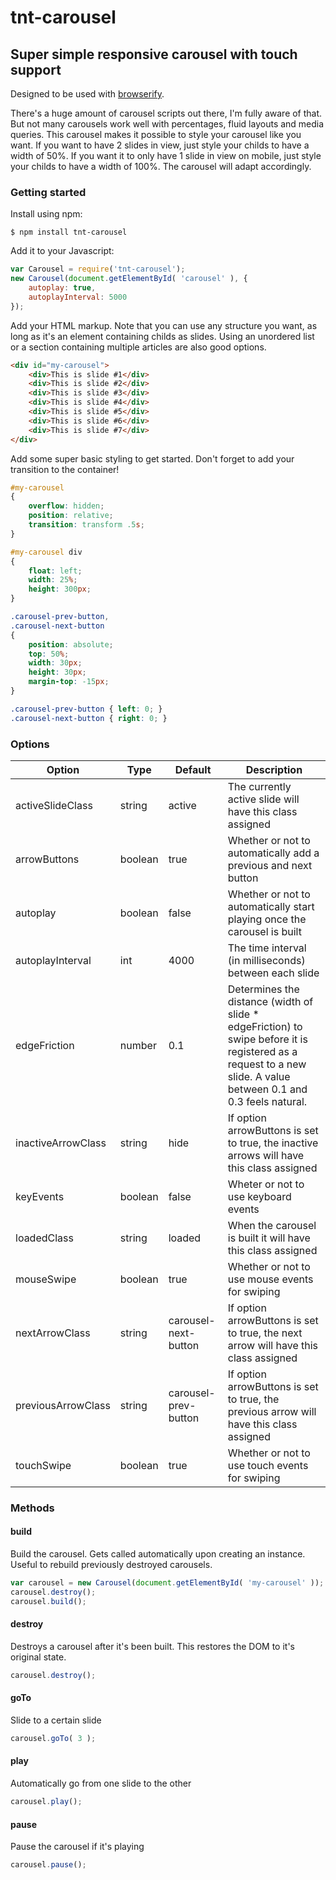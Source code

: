 # tnt-carousel
## Super simple responsive carousel with touch support

Designed to be used with [browserify](http://www.browserify.org).

There's a huge amount of carousel scripts out there, I'm fully aware of that. But not many carousels work well with percentages, fluid layouts and media queries.
This carousel makes it possible to style your carousel like you want. If you want to have 2 slides in view, just style your childs to have a width of 50%.
If you want it to only have 1 slide in view on mobile, just style your childs to have a width of 100%. The carousel will adapt accordingly.

### Getting started

Install using npm:

```ssh
$ npm install tnt-carousel
```

Add it to your Javascript:
```javascript
var Carousel = require('tnt-carousel');
new Carousel(document.getElementById( 'carousel' ), {
	autoplay: true,
	autoplayInterval: 5000
});
```

Add your HTML markup. Note that you can use any structure you want, as long as it's an element containing childs as slides.
Using an unordered list or a section containing multiple articles are also good options.
```html
<div id="my-carousel">
	<div>This is slide #1</div>
	<div>This is slide #2</div>
	<div>This is slide #3</div>
	<div>This is slide #4</div>
	<div>This is slide #5</div>
	<div>This is slide #6</div>
	<div>This is slide #7</div>
</div>
```

Add some super basic styling to get started. Don't forget to add your transition to the container!
```css
#my-carousel
{
	overflow: hidden;
	position: relative;
	transition: transform .5s;
}

#my-carousel div
{
	float: left;
	width: 25%;
	height: 300px;
}

.carousel-prev-button,
.carousel-next-button
{
	position: absolute;
	top: 50%;
	width: 30px;
	height: 30px;
	margin-top: -15px;
}

.carousel-prev-button { left: 0; }
.carousel-next-button { right: 0; }
```

### Options

Option | Type | Default | Description
------ | ---- | ------- | -----------
activeSlideClass | string | active | The currently active slide will have this class assigned
arrowButtons | boolean | true | Whether or not to automatically add a previous and next button
autoplay | boolean | false | Whether or not to automatically start playing once the carousel is built
autoplayInterval | int | 4000 | The time interval (in milliseconds) between each slide
edgeFriction | number | 0.1 | Determines the distance (width of slide * edgeFriction) to swipe before it is registered as a request to a new slide. A value between 0.1 and 0.3 feels natural.
inactiveArrowClass | string | hide | If option arrowButtons is set to true, the inactive arrows will have this class assigned
keyEvents | boolean | false | Wheter or not to use keyboard events
loadedClass | string | loaded | When the carousel is built it will have this class assigned
mouseSwipe | boolean | true | Whether or not to use mouse events for swiping
nextArrowClass | string | carousel-next-button | If option arrowButtons is set to true, the next arrow will have this class assigned
previousArrowClass | string | carousel-prev-button | If option arrowButtons is set to true, the previous arrow will have this class assigned
touchSwipe | boolean | true | Whether or not to use touch events for swiping

### Methods

#### build

Build the carousel. Gets called automatically upon creating an instance. Useful to rebuild previously destroyed carousels.

```javascript
var carousel = new Carousel(document.getElementById( 'my-carousel' ));
carousel.destroy();
carousel.build();
```

#### destroy

Destroys a carousel after it's been built. This restores the DOM to it's original state.

```javascript
carousel.destroy();
```

#### goTo

Slide to a certain slide

```javascript
carousel.goTo( 3 );
```

#### play

Automatically go from one slide to the other

```javascript
carousel.play();
```

#### pause

Pause the carousel if it's playing

```javascript
carousel.pause();
```
